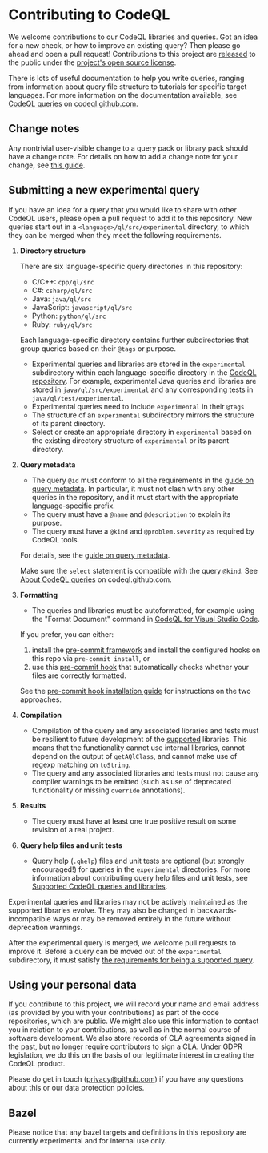 # Contributing to CodeQL

We welcome contributions to our CodeQL libraries and queries. Got an idea for a new check, or how to improve an existing query? Then please go ahead and open a pull request! Contributions to this project are [released](https://help.github.com/articles/github-terms-of-service/#6-contributions-under-repository-license) to the public under the [project's open source license](LICENSE).

There is lots of useful documentation to help you write queries, ranging from information about query file structure to tutorials for specific target languages. For more information on the documentation available, see [CodeQL queries](https://codeql.github.com/docs/writing-codeql-queries/codeql-queries) on [codeql.github.com](https://codeql.github.com).

## Change notes

Any nontrivial user-visible change to a query pack or library pack should have a change note. For details on how to add a change note for your change, see [this guide](docs/change-notes.md).

## Submitting a new experimental query

If you have an idea for a query that you would like to share with other CodeQL users, please open a pull request to add it to this repository. New queries start out in a `<language>/ql/src/experimental` directory, to which they can be merged when they meet the following requirements.

1. **Directory structure**

    There are six language-specific query directories in this repository:

      * C/C++: `cpp/ql/src`
      * C#: `csharp/ql/src`
      * Java: `java/ql/src`
      * JavaScript: `javascript/ql/src`
      * Python: `python/ql/src`
      * Ruby: `ruby/ql/src`

    Each language-specific directory contains further subdirectories that group queries based on their `@tags` or purpose.
    - Experimental queries and libraries are stored in the `experimental` subdirectory within each language-specific directory in the [CodeQL repository](https://github.com/github/codeql). For example, experimental Java queries and libraries are stored in `java/ql/src/experimental` and any corresponding tests in `java/ql/test/experimental`.
    - Experimental queries need to include `experimental` in their `@tags`
    - The structure of an `experimental` subdirectory mirrors the structure of its parent directory.
    - Select or create an appropriate directory in `experimental` based on the existing directory structure of `experimental` or its parent directory.

2. **Query metadata**

    - The query `@id` must conform to all the requirements in the [guide on query metadata](docs/query-metadata-style-guide.md#query-id-id). In particular, it must not clash with any other queries in the repository, and it must start with the appropriate language-specific prefix.
    - The query must have a `@name` and `@description` to explain its purpose.
    - The query must have a `@kind` and `@problem.severity` as required by CodeQL tools.

    For details, see the [guide on query metadata](docs/query-metadata-style-guide.md).

    Make sure the `select` statement is compatible with the query `@kind`. See [About CodeQL queries](https://codeql.github.com/docs/writing-codeql-queries/about-codeql-queries/#select-clause) on codeql.github.com.

3. **Formatting**

    - The queries and libraries must be autoformatted, for example using the "Format Document" command in [CodeQL for Visual Studio Code](https://codeql.github.com/docs/codeql-for-visual-studio-code/about-codeql-for-visual-studio-code).

    If you prefer, you can either:
    1. install the [pre-commit framework](https://pre-commit.com/) and install the configured hooks on this repo via `pre-commit install`, or
    2. use this [pre-commit hook](misc/scripts/pre-commit) that automatically checks whether your files are correctly formatted.

    See the [pre-commit hook installation guide](docs/pre-commit-hook-setup.md) for instructions on the two approaches.

4. **Compilation**

    - Compilation of the query and any associated libraries and tests must be resilient to future development of the [supported](docs/supported-queries.md) libraries. This means that the functionality cannot use internal libraries, cannot depend on the output of `getAQlClass`, and cannot make use of regexp matching on `toString`.
    - The query and any associated libraries and tests must not cause any compiler warnings to be emitted (such as use of deprecated functionality or missing `override` annotations).

5. **Results**

    - The query must have at least one true positive result on some revision of a real project.

6. **Query help files and unit tests**

	- Query help (`.qhelp`) files and unit tests are optional (but strongly encouraged!) for queries in the `experimental` directories. For more information about contributing query help files and unit tests, see [Supported CodeQL queries and libraries](docs/supported-queries.md).

Experimental queries and libraries may not be actively maintained as the supported libraries evolve. They may also be changed in backwards-incompatible ways or may be removed entirely in the future without deprecation warnings.

After the experimental query is merged, we welcome pull requests to improve it. Before a query can be moved out of the `experimental` subdirectory, it must satisfy [the requirements for being a supported query](docs/supported-queries.md).

## Using your personal data

If you contribute to this project, we will record your name and email address (as provided by you with your contributions) as part of the code repositories, which are public. We might also use this information to contact you in relation to your contributions, as well as in the normal course of software development. We also store records of CLA agreements signed in the past, but no longer require contributors to sign a CLA. Under GDPR legislation, we do this on the basis of our legitimate interest in creating the CodeQL product.

Please do get in touch (privacy@github.com) if you have any questions about this or our data protection policies.

## Bazel
Please notice that any bazel targets and definitions in this repository are currently experimental
and for internal use only.
